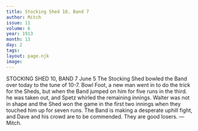 ```yaml
---
title: Stocking Shed 10, Band 7
author: Mitch
issue: 11
volume: 6
year: 1913
month: 13
day: 2
tags:
layout: page.njk
image:
---
```

STOCKING SHED 10, BAND 7    June 5    The Stocking Shed bowled the Band over today to the tune of 10-7. Bowl Foot, a new man went in to do the trick for the Sheds, but when the Band jumped on him for five runs in the third. he was taken out, and Spetz whirled the remaining innings. Walter was not in shape and the Shed won the game in the first two innings when they touched him up for seven runs. The Band is making a desperate uphill fight, and Dave and his crowd are to be commended. They are good losers. — Mitch. 

